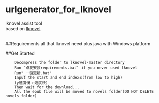 # urlgenerator_for_lknovel
lknovel assist tool<br />
based on [lknovel](https://github.com/bebound/lknovel)<br /><br />

##Requirements
		all that lknovel need plus java with Windows platform

##Get Started

		Decompress the folder to lknovel-master directory
		Run ”点我安装requirements.bat“ if you never used lknovel
		Run"_一键更新.bat"
		Input the start and end indexs(from low to high)
		(y速度慢 n速度快) 
		Then wait for the download...
		All the epub file will be moved to novels folder(DO NOT DELETE novels folder)